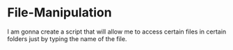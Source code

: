 # File-Manipulation
I am gonna create a script that will allow me to access certain files in certain folders just by typing the name of the file.
